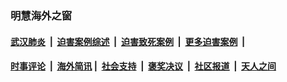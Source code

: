 
### 明慧海外之窗

####  [武汉肺炎](indexes/365.md?t=04252301) &nbsp;|&nbsp;  [迫害案例综述](indexes/328.md?t=04252301) &nbsp;|&nbsp; [迫害致死案例](indexes/277.md?t=04252301)  &nbsp;|&nbsp; [更多迫害案例](indexes/81.md?t=04252301)  &nbsp;|&nbsp; 
####  [时事评论](indexes/19.md?t=04252301) &nbsp;|&nbsp; [海外简讯](indexes/245.md?t=04252301)&nbsp;|&nbsp;  [社会支持](indexes/140.md?t=04252301) &nbsp;|&nbsp; [褒奖决议](indexes/282.md?t=04252301) &nbsp;|&nbsp; [社区报道](indexes/91.md?t=04252301)  &nbsp;|&nbsp; [天人之间](indexes/78.md?t=04252301) 


